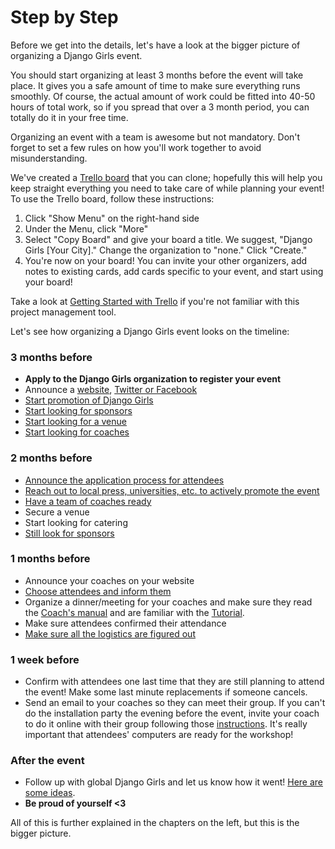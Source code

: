 # Step by Step

Before we get into the details, let's have a look at the bigger picture of organizing a Django Girls event.

You should start organizing at least 3 months before the event will take place. It gives you a safe amount of time to make sure everything runs smoothly. Of course, the actual amount of work could be fitted into 40-50 hours of total work, so if you spread that over a 3 month period, you can totally do it in your free time.

Organizing an event with a team is awesome but not mandatory. Don't forget to set a few rules on how you'll work together to avoid misunderstanding.

We've created a [Trello board](https://trello.com/b/xBRRgQRr/django-girls-template) that you can clone; hopefully this will help you keep straight everything you need to take care of while planning your event! To use the Trello board, follow these instructions: 

1. Click "Show Menu" on the right-hand side 
2. Under the Menu, click "More" 
3. Select "Copy Board" and give your board a title. We suggest, "Django Girls [Your City]." Change the organization to "none." Click "Create."
4. You're now on your board! You can invite your other organizers, add notes to existing cards, add cards specific to your event, and start using your board! 

Take a look at [Getting Started with Trello](http://help.trello.com/article/899-getting-started-video-demo) if you're not familiar with this project management tool. 

Let's see how organizing a Django Girls event looks on the timeline:

### 3 months before

- __Apply to the Django Girls organization to register your event__
- Announce a [website](../website/README.md), [Twitter or Facebook](../promotion/README.md)
- [Start promotion of Django Girls](../promotion/README.md)
- [Start looking for sponsors](../sponsors/README.md)
- [Start looking for a venue](../logistics/README.md)
- [Start looking for coaches](../coaches/README.md)

### 2 months before

- [Announce the application process for attendees](../attendees/README.md)
- [Reach out to local press, universities, etc. to actively promote the event](../promotion/README.md)
- [Have a team of coaches ready](../coaches/README.md)
- Secure a venue
- Start looking for catering
- [Still look for sponsors](../sponsors/README.md)

### 1 months before

- Announce your coaches on your website
- [Choose attendees and inform them](../attendees/README.md#how-to-choose-attendees)
- Organize a dinner/meeting for your coaches and make sure they read the [Coach's manual](http://coach.djangogirls.org/) and are familiar with the [Tutorial](../tutorial/README.md).
- Make sure attendees confirmed their attendance
- [Make sure all the logistics are figured out](../logistics/README.md)

### 1 week before

- Confirm with attendees one last time that they are still planning to attend the event! Make some last minute replacements if someone cancels.
- Send an email to your coaches so they can meet their group. If you can't do the installation party the evening before the event, invite your coach to do it online with their group following those [instructions](http://tutorial.djangogirls.org/en/installation/index.html). It's really important that attendees' computers are ready for the workshop! 

### After the event

- Follow up with global Django Girls and let us know how it went! [Here are some ideas](../after_the_event/README.md).
- __Be proud of yourself <3__

All of this is further explained in the chapters on the left, but this is the bigger picture.
